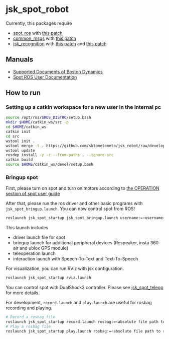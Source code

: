jsk_spot_robot
==============

Currently, this packages require

- [spot_ros]() with [this patch](https://github.com/clearpathrobotics/spot_ros/pull/25)
- [common_msgs]() with [this patch](https://github.com/ros/common_msgs/pull/171)
- [jsk_recognition]() with [this patch](https://github.com/jsk-ros-pkg/jsk_recognition/pull/2579) and [this patch](https://github.com/jsk-ros-pkg/jsk_recognition/pull/2581)

## Manuals

- [Supported Documents of Boston Dynamics](https://www.bostondynamics.com/spot/training/documentation)
- [Spot ROS User Documentation](http://www.clearpathrobotics.com/assets/guides/melodic/spot-ros/ros_usage.html#taking-control-of-the-robot)

## How to run

### Setting up a catkin workspace for a new user in the internal pc

```bash
source /opt/ros/$ROS_DISTRO/setup.bash
mkdir $HOME/catkin_ws/src -p
cd $HOME/catkin_ws
catkin init
cd src
wstool init .
wstool merge -t . https://github.com/sktometometo/jsk_robot/raw/develop/spot/jsk_spot_robot/jsk_spot.rosinstall
wstool update
rosdep install -y -r --from-paths . --ignore-src
catkin build
source $HOME/catkin_ws/devel/setup.bash
```

### Bringup spot

First, please turn on spot and turn on motors according to [the OPERATION section of spot user guide](https://www.bostondynamics.com/sites/default/files/inline-files/spot-user-guide.pdf)

After that, please run the ros driver and other basic programs with `jsk_spot_bringup.launch`. You can now control spot from ROS!

```bash
roslaunch jsk_spot_startup jsk_spot_bringup.launch username:=<username> password:=<password>
```

This launch includes
- driver launch file for spot
- bringup launch for additional peripheral devices (Respeaker, insta 360 air and ublox GPS module)
- teleoperation launch
- interaction launch with Speech-To-Text and Text-To-Speech

For visualization, you can run RViz with jsk configuration.

```bash
roslaunch jsk_spot_startup rviz.launch
```

You can control spot with DualShock3 controller. Please see [jsk_spot_teleop](./jsk_spot_teleop/README.md) for more details.

For development, `record.launch` and `play.launch` are useful for rosbag recording and playing.

```bash
# Record a rosbag file
roslaunch jsk_spot_startup record.launch rosbag:=<absolute file path to rosbag file>
# Play a rosbag file
roslaunch jsk_spot_startup play.launch rosbag:=<absolute file path to rosbag file>
```
